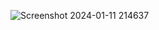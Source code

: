 ![Screenshot 2024-01-11 214637](https://github.com/Amisha0971/WEB-LOGIN-BY-HTTP-SESSION-SERVLET-JAVA/assets/136344215/bcd0cdca-4661-4f81-ba73-5be1315a81b1)
